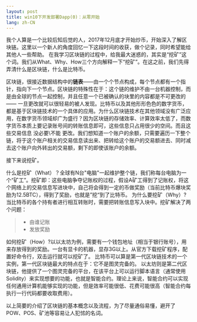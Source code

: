 ```yaml
---
layout: post
title: win10下开发部署Dapp(0)：从零开始
lang: zh-CN
---
```



我个人算是一个比较后知后觉的人，2017年12月底才开始炒币，开始深入了解区块链。这里以一个新人的角度回忆一下这段时间的收获，做个记录，同时希望能给其他人一些帮助。
在我学习区块链的过程中，给我最大迷惑的，其实是“挖矿”这个词。我们从What、Why、How三个方向解释一下“挖矿”。在这之前，我们先得弄清什么是区块链，什么是比特币。

<!--more-->

区块链，很接近数据结构中的**链表**——由一个个节点构成，每个节点都有一个指针，指向下一个节点。区块链的特殊性在于：这个链的维护不由一台机器控制，而是由全球的节点一起控制，并且任意一个已被确认的块里的内容都是不可更改的—— 一旦更改就可以很轻易的被人发现。比特币以及其他形形色色的数字货币，都是基于区块链技术的一个具体的应用。为什么区块链技术在其他领域没有广泛应用，在数字货币领域却广为盛行？因为区块链的存储效率、计算效率太低了，而数字货币本质上要记录账号间的转账信息即可，这些信息只占用很少的空间。而且这些交易信息 没必要\不能 更改。我们想知道一个账户的余额，只需要遍历一下整个链，将于这个账户相关的交易信息读出来、把转给这个账户的交易额进去、同时减去这个账户向外转出的交易额，剩下的即使该账户的余额。

接下来说挖矿。

什么是挖矿（What）？全球有N台"电脑"一起维护整个链，我们称每台电脑为一个“矿工”。挖矿即：这些电脑争夺记账权的过程，假设A矿工得到了记账权，将这个网络上的交易信息写进块中，自己将会得到一定的币做奖励（当前比特币爆块奖励为12.5BTC），得到了奖励，也就是”挖“到了比特币。
为什么要挖矿（Why）? 当比特币的各个持有者进行相互转账时，需要把转账信息写入块中。挖矿解决了两个问题：
>* 由谁记账 
>* 发放奖励

如何挖矿（How）?以以太坊为例，需要有一个钱包地址（相当于银行账号），用来存放得到的奖励。一台有显卡的机器，显存3G以上。从官方下载挖矿程序，配置好命令行，双击运行就可以挖矿了。
比特币可以算是第一代区块链技术的一个实例，第一代区块链最大的特点在于：它不是图灵完备的。
以太坊则是第二代区块链，他提供了一个图灵完备的平台，在该平台上可以运行脚本语言（通常使用Solidity）来实现想要的功能，也就是智能合约。理论上来说，智能合约可以实现任何通用计算机能够实现的功能，但是效率可能很低、花费可能很高（智能合约每执行一行代码都要收取费用）。

以上简要的介绍了区块链的基本概念以及流程，为了尽量通俗易懂，避开了POW、POS、矿池等容易让人犯怵的名词。